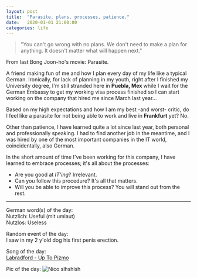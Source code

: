 ```yaml
---
layout: post
title:  "Parasite, plans, processes, patience."
date:   2020-01-01 21:00:00
categories: life
---
```



> "You can't go wrong with no plans. We don't need to make a plan for anything. It doesn't matter what will happen next."

From last Bong Joon-ho's movie: Parasite.

A friend making fun of me and how I plan every day of my life like a typical German. Ironically, for lack of planning in my youth, right after I finished my University degree, I'm still stranded here in **Puebla, Mex** while I wait for the German Embassy to get my working visa process finished so I can start working on the company that hired me since March last year...

Based on my high expectations and how I am my best -and worst- critic, do I feel like a parasite for not being able to work and live in **Frankfurt** yet? 
No.

Other than patience, I have learned quite a lot since last year, both personal and professionally speaking. I had to find another job in the meantime, and I was hired by one of the most important companies in the IT world, coincidentally, also German.

In the short amount of time I've been working for this company, I have learned to embrace processes; it's all about the processes:

- Are you good at *IT'ing*? Irrelevant.
- Can you follow this procedure? It's all that matters.
- Will you be able to improve this process? You will stand out from the rest.


---

German word(s) of the day:\
Nutzlich: Useful (mit umlaut)\
Nutzlos: Useless


Random event of the day:\
I saw in my 2 y'old dog his first penis erection.

Song of the day:\
[Labradford - Up To Pizmo](https://labradford.bandcamp.com/track/up-to-pizmo)

Pic of the day:
![Nico slhshlsh](https://live.staticflickr.com/65535/49314052642_7cfdc25f17_b.jpg)
